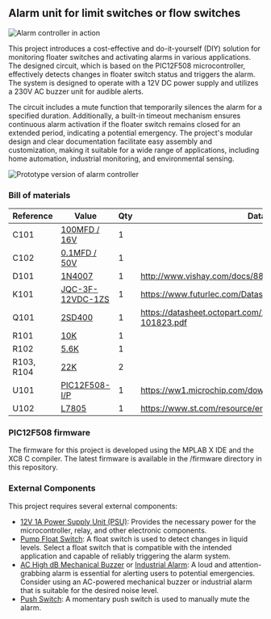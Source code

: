 ## Alarm unit for limit switches or flow switches

![Alarm controller in action](/resources/main/limit-switch-alarm-ucase.jpeg)

This project introduces a cost-effective and do-it-yourself (DIY) solution for monitoring floater switches and activating alarms in various applications. The designed circuit, which is based on the PIC12F508 microcontroller, effectively detects changes in floater switch status and triggers the alarm. The system is designed to operate with a 12V DC power supply and utilizes a 230V AC buzzer unit for audible alerts.

The circuit includes a mute function that temporarily silences the alarm for a specified duration. Additionally, a built-in timeout mechanism ensures continuous alarm activation if the floater switch remains closed for an extended period, indicating a potential emergency. The project's modular design and clear documentation facilitate easy assembly and customization, making it suitable for a wide range of applications, including home automation, industrial monitoring, and environmental sensing.

![Prototype version of alarm controller](/resources/main/limit-switch-alarm-prototype.jpg)

### Bill of materials

| Reference  | Value            | Qty | Datasheet                                                        |
|------------|------------------|-----|------------------------------------------------------------------|
| C101       | [100MFD / 16V](https://s.click.aliexpress.com/e/_EJ7MXe9)     | 1   |                                                                  |
| C102       | [0.1MFD / 50V](https://s.click.aliexpress.com/e/_oCeppvT)     | 1   |                                                                  |
| D101       | [1N4007](https://s.click.aliexpress.com/e/_ExTh0Mz)           | 1   | http://www.vishay.com/docs/88503/1n4001.pdf                      |
| K101       | [JQC-3F-12VDC-1ZS](https://s.click.aliexpress.com/e/_EyyWHrr) | 1   | https://www.futurlec.com/Datasheet/Relays/JQC-3FF.pdf            |
| Q101       | [2SD400](https://s.click.aliexpress.com/e/_mNK5TeM)           | 1   | https://datasheet.octopart.com/2SD400-Sanyo-datasheet-101823.pdf |
| R101       | [10K](https://s.click.aliexpress.com/e/_EJJGJg1)              | 1   |                                                                  |
| R102       | [5.6K](https://s.click.aliexpress.com/e/_EJJGJg1)             | 1   |                                                                  |
| R103, R104 | [22K](https://s.click.aliexpress.com/e/_EJJGJg1)              | 2   |                                                                  |
| U101       | [PIC12F508-I/P](https://s.click.aliexpress.com/e/_EvdDNTr)    | 1   | https://ww1.microchip.com/downloads/en/DeviceDoc/41236E.pdf      |
| U102       | [L7805](https://s.click.aliexpress.com/e/_opm5dbr)            | 1   | https://www.st.com/resource/en/datasheet/l78.pdf                 |

### PIC12F508 firmware

The firmware for this project is developed using the MPLAB X IDE and the XC8 C compiler. The latest firmware is available in the /firmware directory in this repository. 

### External Components

This project requires several external components:

- [12V 1A Power Supply Unit (PSU)](https://s.click.aliexpress.com/e/_mqQEkSY): Provides the necessary power for the microcontroller, relay, and other electronic components.
- [Pump Float Switch](https://s.click.aliexpress.com/e/_EuamfjX): A float switch is used to detect changes in liquid levels. Select a float switch that is compatible with the intended application and capable of reliably triggering the alarm system.
- [AC High dB Mechanical Buzzer](https://s.click.aliexpress.com/e/_oBIDYBj) or [Industrial Alarm](https://s.click.aliexpress.com/e/_oDt7jiN): A loud and attention-grabbing alarm is essential for alerting users to potential emergencies. Consider using an AC-powered mechanical buzzer or industrial alarm that is suitable for the desired noise level.
- [Push Switch](https://s.click.aliexpress.com/e/_EvkMX2H): A momentary push switch is used to manually mute the alarm.
